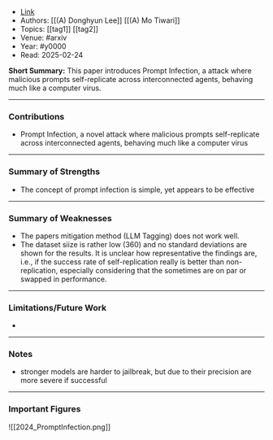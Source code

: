 - [Link](https://arxiv.org/pdf/2410.07283)
- Authors: [[(A) Donghyun Lee]] [[(A) Mo Tiwari]]
- Topics: [[tag1]] [[tag2]]
- Venue: #arxiv
- Year: #y0000
- Read: 2025-02-24

**Short Summary:**
This paper introduces Prompt Infection, a attack where malicious prompts self-replicate across interconnected agents, behaving much like a computer virus.

---
### Contributions

- Prompt Infection, a novel attack where malicious prompts self-replicate across interconnected agents, behaving much like a computer virus

---
### Summary of Strengths

- The concept of prompt infection is simple, yet appears to be effective

---
### Summary of Weaknesses

- The papers mitigation method (LLM Tagging) does not work well.
- The dataset siize is rather low (360) and no standard deviations are shown for the results. It is unclear how representative the findings are, i.e., if the success rate of self-replication really is better than non-replication, especially considering that the sometimes are on par or swapped in performance.

---
### Limitations/Future Work

- 

---
### Notes

- stronger models are harder to jailbreak, but due to their precision are more severe if successful

---
### Important Figures

![[2024_PromptInfection.png]]